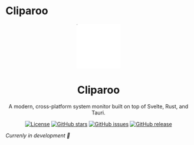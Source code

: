 # Cliparoo

<div align="center">
  <img src="static/cliparoo.svg" alt="Cliparoo Logo" width="120" />
  <h1>Cliparoo</h1>
  <p>A modern, cross-platform system monitor built on top of Svelte, Rust, and Tauri.</p>

[![License](https://img.shields.io/github/license/Abdenasser/neohtop)](https://github.com/ViniciusCestarii/cliparoo/blob/main/LICENSE)
[![GitHub stars](https://img.shields.io/github/stars/Abdenasser/neohtop)](https://github.com/ViniciusCestarii/cliparoo/stargazers)
[![GitHub issues](https://img.shields.io/github/issues/Abdenasser/neohtop)](https://github.com/ViniciusCestarii/cliparoo/issues)
[![GitHub release](https://img.shields.io/github/v/release/Abdenasser/neohtop)](https://github.com/ViniciusCestarii/cliparoo/releases)

</div>

_Currenly in development 🚧_

